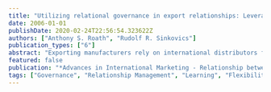 ```yaml
---
title: "Utilizing relational governance in export relationships: Leveraging learning and improving flexibility and satisfaction"
date: 2006-01-01
publishDate: 2020-02-24T22:56:54.323622Z
authors: ["Anthony S. Roath", "Rudolf R. Sinkovics"]
publication_types: ["6"]
abstract: "Exporting manufacturers rely on international distributors for local market knowledge and access. Unfortunately, the geographical and cultural separation poses severe challenges to relationship mechanics and outcomes. This study examines two distinct relational governance mechanisms, relationship commitment and trust. The Uppsala internationalization model is used to explore the issues associated with an exporting manufacturer's strategic objective of achieving effective market entry through a proactive approach involving market learning. Market learning is enhanced through governance. The analysis of 141 US exporting manufacturers provides support for the perspective of relational governance as a hybrid mechanism which both facilitates and augments learning between cross-border organizations. Flexibility is enhanced and relationship outcomes are more satisfactory."
featured: false
publication: "*Advances in International Marketing - Relationship between Exporters and their foreign Sales and Marketing Intermediaries*"
tags: ["Governance", "Relationship Management", "Learning", "Flexibility", "International Distribution"]
---
```


